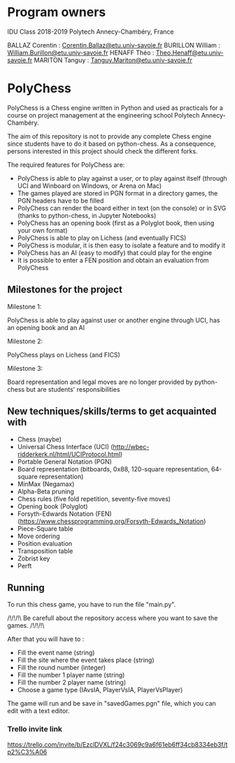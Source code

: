 # Program owners 

IDU Class 2018-2019 Polytech Annecy-Chambéry, France

BALLAZ Corentin : Corentin.Ballaz@etu.univ-savoie.fr
BURILLON William : William.Burillon@etu.univ-savoie.fr
HENAFF Théo : Theo.Henaff@etu.univ-savoie.fr
MARITON Tanguy : Tanguy.Mariton@etu.univ-savoie.fr

# PolyChess

PolyChess is a Chess engine written in Python and used as practicals for a course on project management at the engineering school Polytech Annecy-Chambéry. 

The aim of this repository is not to provide any complete Chess engine since students have to do it based on python-chess. As a consequence, persons interested in this project should check the different forks.

The required features for PolyChess are: 

* PolyChess is able to play against a user, or to play against itself (through UCI and Winboard on Windows, or Arena on Mac)
* The games played are stored in PGN format in a directory games, the PGN headers have to be filled
* PolyChess can render the board either in text (on the console) or in SVG (thanks to python-chess, in Jupyter Notebooks)
* PolyChess has an opening book (first as a Polyglot book, then using your own format)
* PolyChess is able to play on Lichess (and eventually FICS)
* PolyChess is modular, it is then easy to isolate a feature and to modify it
* PolyChess has an AI (easy to modify) that could play for the engine
* It is possible to enter a FEN position and obtain an evaluation from PolyChess

## Milestones for the project

Milestone 1:

PolyChess is able to play against user or another engine through UCI, has an opening book and an AI

Milestone 2:

PolyChess plays on Lichess (and FICS) 

Milestone 3:

Board representation and legal moves are no longer provided by python-chess but are students' responsibilities

## New techniques/skills/terms to get acquainted with

* Chess (maybe)
* Universal Chess Interface (UCI) (http://wbec-ridderkerk.nl/html/UCIProtocol.html)
* Portable General Notation (PGN)
* Board representation (bitboards, 0x88, 120-square representation, 64-square representation)
* MinMax (Negamax)
* Alpha-Beta pruning
* Chess rules (five fold repetition, seventy-five moves)
* Opening book (Polyglot)
* Forsyth-Edwards Notation (FEN) (https://www.chessprogramming.org/Forsyth-Edwards_Notation)
* Piece-Square table
* Move ordering
* Position evaluation
* Transposition table
* Zobrist key
* Perft

## Running

To run this chess game, you have to run the file "main.py". 

/!\/!\/!\ Be carefull about the repository access where you want to save the games. /!\/!\/!\

After that you will have to :
* Fill the event name (string)
* Fill the site where the event takes place (string)
* Fill the round number (integer)
* Fill the number 1 player name (string)
* Fill the number 2 player name (string)
* Choose a game type (IAvsIA, PlayerVsIA, PlayerVsPlayer)

The game will run and be save in "savedGames.pgn" file, which you can edit with a text editor.

### Trello invite link
https://trello.com/invite/b/EzclDVXL/f24c3069c9a6f61eb6ff34cb8334eb3f/tp2%C3%A06

